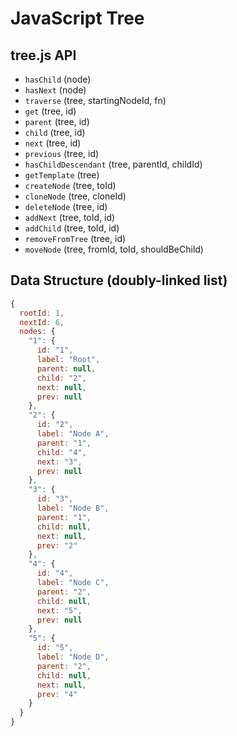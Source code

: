 # JavaScript Tree

## tree.js API

- `hasChild` (node)
- `hasNext` (node)
- `traverse` (tree, startingNodeId, fn)
- `get` (tree, id)
- `parent` (tree, id)
- `child` (tree, id)
- `next` (tree, id)
- `previous` (tree, id)
- `hasChildDescendant` (tree, parentId, childId)
- `getTemplate` (tree)
- `createNode` (tree, toId)
- `cloneNode` (tree, cloneId)
- `deleteNode` (tree, id)
- `addNext` (tree, toId, id)
- `addChild` (tree, toId, id)
- `removeFromTree` (tree, id)
- `moveNode` (tree, fromId, toId, shouldBeChild)

## Data Structure (doubly-linked list)

```javascript
{
  rootId: 1,
  nextId: 6,
  nodes: {
    "1": {
      id: "1",
      label: "Root",
      parent: null,
      child: "2",
      next: null,
      prev: null
    },
    "2": {
      id: "2",
      label: "Node A",
      parent: "1",
      child: "4",
      next: "3",
      prev: null
    },
    "3": {
      id: "3",
      label: "Node B",
      parent: "1",
      child: null,
      next: null,
      prev: "2"
    },
    "4": {
      id: "4",
      label: "Node C",
      parent: "2",
      child: null,
      next: "5",
      prev: null
    },
    "5": {
      id: "5",
      label: "Node D",
      parent: "2",
      child: null,
      next: null,
      prev: "4"
    }
  }
}
```
